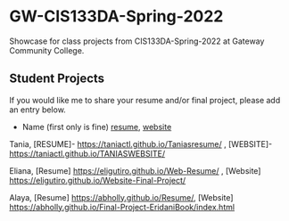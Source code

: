 # GW-CIS133DA-Spring-2022

Showcase for class projects from CIS133DA-Spring-2022 at Gateway Community College.

## Student Projects

If you would like me to share your resume and/or final project, please add an entry below.

- Name (first only is fine) [resume](https://YOURUSER.github.io/resume), [website](https://YOURUSER.github.io/SITE)


Tania, [RESUME]- https://taniactl.github.io/Taniasresume/ , [WEBSITE]- https://taniactl.github.io/TANIASWEBSITE/

Eliana, [Resume] https://eligutiro.github.io/Web-Resume/ ,  [Website]  https://eligutiro.github.io/Website-Final-Project/

Alaya, [Resume] https://abholly.github.io/Resume/, [Website] https://abholly.github.io/Final-Project-EridaniBook/index.html

